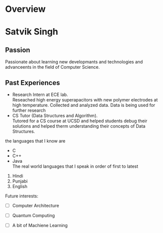 # Overview
# Satvik Singh
## Passion  
Passionate about learning new developmants and technologies and advanceents in the field of Computer Science.

## Past Experiences
- Research Intern at ECE lab.   
Reseached high energy superapacitors with new polymer electrodes at high temperature. Collected and analyzed data. Data is being used for further research
- CS Tutor (Data Structures and Algorithm).    
Tutored for a CS course at UCSD and helped students debug their solutions and helped therm understanding their concepts of Data Structures.  


the languages that I know are
- C
- C++
- Java  
The real world languages that I speak in order of first to latest
1. Hindi
2. Punjabi
3. English

Future interests:
-  [ ] Computer Architecture
-  [ ] Quantum Computing
-  [ ] A bit of Machiene Learning

 
